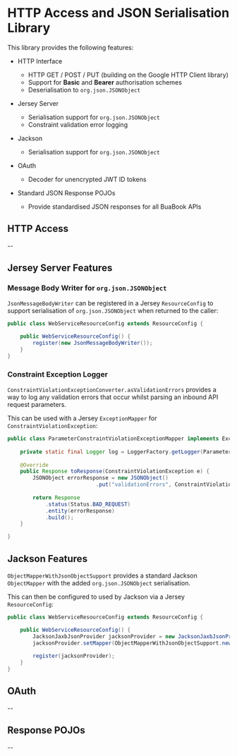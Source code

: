 # HTTP Access and JSON Serialisation Library

This library provides the following features:

* HTTP Interface
    * HTTP GET / POST / PUT (building on the Google HTTP Client library)
    * Support for **Basic** and **Bearer** authorisation schemes
    * Deserialisation to `org.json.JSONObject`

* Jersey Server
    * Serialisation support for `org.json.JSONObject`
    * Constraint validation error logging

* Jackson
    * Serialisation support for `org.json.JSONObject`

* OAuth
    * Decoder for unencrypted JWT ID tokens

* Standard JSON Response POJOs
    * Provide standardised JSON responses for all BuaBook APIs


## HTTP Access

--

## Jersey Server Features

### Message Body Writer for `org.json.JSONObject`

`JsonMessageBodyWriter` can be registered in a Jersey `ResourceConfig` to support serialisation of `org.json.JSONObject` when returned to the caller:

```java
public class WebServiceResourceConfig extends ResourceConfig {

    public WebServiceResourceConfig() {
        register(new JsonMessageBodyWriter());
    }
}
```

### Constraint Exception Logger

`ConstraintViolationExceptionConverter.asValidationErrors` provides a way to log any validation errors that occur whilst parsing an inbound API request parameters. 

This can be used with a Jersey `ExceptionMapper` for `ConstraintViolationException`:

```java
public class ParameterConstraintViolationExceptionMapper implements ExceptionMapper<ConstraintViolationException> {
	
	private static final Logger log = LoggerFactory.getLogger(ParameterConstraintViolationExceptionMapper.class);
	
	@Override
	public Response toResponse(ConstraintViolationException e) {
		JSONObject errorResponse = new JSONObject()
						    .put("validationErrors", ConstraintViolationExceptionConverter.asValidationErrors(e));
		
		return Response
			.status(Status.BAD_REQUEST)
			.entity(errorResponse)
			.build();
	}

}
```

## Jackson Features

`ObjectMapperWithJsonObjectSupport` provides a standard Jackson `ObjectMapper` with the added `org.json.JSONObject` serialisation.

This can then be configured to used by Jackson via a Jersey `ResourceConfig`:

```java
public class WebServiceResourceConfig extends ResourceConfig {

    public WebServiceResourceConfig() {
        JacksonJaxbJsonProvider jacksonProvider = new JacksonJaxbJsonProvider();
    	jacksonProvider.setMapper(ObjectMapperWithJsonObjectSupport.newMapper());
    	
    	register(jacksonProvider);
    }
}
```

## OAuth

--

## Response POJOs

--